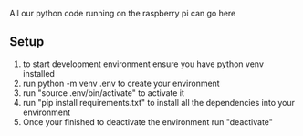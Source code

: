 All our python code running on the raspberry pi can go here

## Setup
1. to start development environment ensure you have python venv installed
2. run python -m venv .env to create your environment
2. run "source .env/bin/activate" to activate it
3. run "pip install requirements.txt" to install all the dependencies into your environment
4. Once your finished to deactivate the environment run "deactivate"
